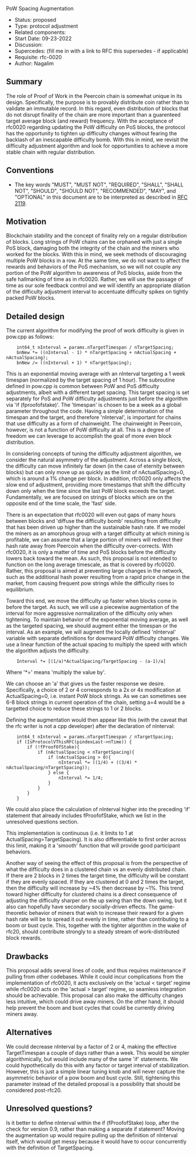  PoW Spacing Augmentation

- Status: proposed
- Type: protocol adjustment
- Related components: 
- Start Date: 09-23-2022
- Discussion: 
- Supercedes: (fill me in with a link to RFC this supersedes - if applicable)
- Requisite: rfc-0020
- Author: Nagalim

## Summary

The role of Proof of Work in the Peercoin chain is somewhat unique in its design.
Specifically, the purpose is to provably distribute coin rather than to validate an immutable record.
In this regard, even distribution of blocks that do not disrupt finality of the chain are more important than a guarenteed target average block (and reward) frequency.
With the acceptance of rfc0020 regarding updating the PoW difficulty on PoS blocks, the protocol has the opportunity to tighten up difficulty changes without fearing the backlash of an inescapable difficulty bomb.
With this in mind, we revisit the difficulty adjustment algorithm and look for opportunities to achieve a more stable chain with regular distribution.

## Conventions
- The key words "MUST", "MUST NOT", "REQUIRED", "SHALL", "SHALL NOT", "SHOULD", "SHOULD NOT", "RECOMMENDED", "MAY", and "OPTIONAL" in this document are to be interpreted as described in [RFC 2119](http://tools.ietf.org/html/rfc2119).

## Motivation

Blockchain stability and the concept of finality rely on a regular distribution of blocks.
Long strings of PoW chains can be orphaned with just a single PoS block, damaging both the integrity of the chain and the miners who worked for the blocks.
With this in mind, we seek methods of discouraging multiple PoW blocks in a row.
At the same time, we do not want to affect the rewards and behaviors of the PoS mechanism, so we will not couple any portion of the PoW algorithm to awareness of PoS blocks, aside from the safe hallmarking of time as in rfc0020.
Rather, we will use the passage of time as our sole feedback control and we will identify an appropriate dilation of the difficulty adjustment interval to accentuate difficulty spikes on tightly packed PoW blocks.

## Detailed design

The current algorithm for modifying the proof of work difficulty is given in pow.cpp as follows:

        int64_t nInterval = params.nTargetTimespan / nTargetSpacing;
        bnNew *= ((nInterval - 1) * nTargetSpacing + nActualSpacing + nActualSpacing);
        bnNew /= ((nInterval + 1) * nTargetSpacing);

This is an exponential moving average with an nInterval targeting a 1 week timespan (normalized by the target spacing of 1 hour).
The subroutine defined in pow.cpp is common between PoW and PoS difficulty adjustments, albeit with a different target spacing.
This target spacing is set separately for PoS and PoW difficulty adjustments just before the algorithm via 'if (fproofofstake)'.
The 'timespan' is chosen to be a week as a global parameter throughout the code.
Having a simple determination of the timespan and the target, and therefore 'nInterval', is important for chains that use difficulty as a form of chainweight.
The chainweight in Peercoin, however, is not a function of PoW difficulty at all.
This is a degree of freedom we can leverage to accomplish the goal of more even block distribution.

In considering concepts of tuning the difficulty adjustment algorithm, we consider the natural asymmetry of the adjustment.
Across a single block, the difficulty can move infinitely far down (in the case of eternity between blocks) but can only move up as quickly as the limit of nActualSpacing=0, which is around a 1% change per block.
In addition, rfc0020 only affects the slow end of adjustment, providing more timestamps that shift the difficulty down only when the time since the last PoW block exceeds the target.
Fundamentally, we are focused on strings of blocks which are on the opposite end of the time scale, the 'fast' side.

There is an expectation that rfc0020 will even out gaps of many hours between blocks and 'diffuse the difficulty bomb' resulting from difficulty that has been driven up higher than the sustainable hash rate.
If we model the miners as an amorphous group with a target difficulty at which mining is profitable, we can assume that a large portion of miners will redirect their hash rate away from Peercoin when the difficulty over-corrects.
With rfc0020, it is only a matter of time and PoS blocks before the difficulty lowers back toward the mean.
As such, this proposal is not intended to function on the long average timescale, as that is covered by rfc0020.
Rather, this proposal is aimed at preventing large changes in the network, such as the additional hash power resulting from a rapid price change in the market, from causing frequent pow strings while the difficulty rises to equilibrium.

Toward this end, we move the difficulty up faster when blocks come in before the target.
As such, we will use a piecewise augmentation of the interval for more aggressive normalization of the difficulty only when tightening.
To maintain behavior of the exponential moving average, as well as the targeted spacing, we should augment either the timespan or the interval.  As an example, we will augment the locally defined 'nInterval' 
variable with separate definitions for downward PoW difficulty changes.
We use a linear function of the actual spacing to multiply the speed with which the algorithm adjusts the difficulty.

        Interval *= [(1/a)*ActualSpacing/TargetSpacing - (a-1)/a]

Where '*=' means 'multiply the value by'.

We can choose an 'a' that gives us the faster response we desire.
Specifically, a choice of 2 or 4 corresponds to a 2x or 4x modification at ActualSpacing=0, i.e. instant PoW block strings.
As we can sometimes see 6-8 block strings in current operation of the chain, setting a=4 would be a targetted choice to reduce these strings to 1 or 2 blocks.

Defining the augmentation would then appear like this (with the caveat that the rfc writer is not a cpp developer) after the declaration of nInterval:

        int64_t nInterval = params.nTargetTimespan / nTargetSpacing;
        if (IsProtocolVThisRFC(pindexLast->nTime)) {
            if (!fProofOfStake){
                if (nActualSpacing < nTargetSpacing){
                    if (nActualSpacing > 0){
                        nInterval *= ((1/4) + ((3/4) * nActualSpacing/nTargetSpacing));
                    } else {
                        nInterval *= 1/4;
                    }
                }
            }
        }

We could also place the calculation of nInterval higher into the preceding 'if' statement that already includes fProofofStake, which we list in the unresolved questions section.

This implementation is continuous (i.e. it limits to 1 at ActualSpacing=TargetSpacing).  It is also differentiable to first order across this limit, making it a 'smooth' function that will provide good participant behaviors.

 Another way of seeing the effect of this proposal is from the perspective of what the difficulty does in a clustered chain vs an evenly distributed chain.
 If there are 2 blocks in 2 times the target time, the difficulty will be constant if they are evenly spaced.
 If they are clustered at 0 and 2 times the target, then the difficulty will increase by ~4% then decrease by ~1%.
 This trend toward higher difficulty for clustered chains is a direct consequence of adjusting the difficulty sharper on the up swing than the down swing, but it also can hopefully have secondary socially-driven effects.
 The game-theoretic behavior of miners that wish to increase their reward for a given hash rate will be to spread it out evenly in time, rather than contributing to a boom or bust cycle.
 This, together with the tighter algorithm in the wake of rfc20, should contribute strongly to a steady stream of work-distributed block rewards.

## Drawbacks

This proposal adds several lines of code, and thus requires maintenance if pulling from other codebases.
While it could incur complications from the implementation of rfc0020, it acts exclusively on the 'actual < target' regime while rfc0020 acts on the 'actual > target' regime, so seamless integration should be achievable.
This proposal can also make the difficulty changes less intuitive, which could drive away miners.
On the other hand, it should help prevent the boom and bust cycles that could be currently driving miners away.

## Alternatives

We could decrease nInterval by a factor of 2 or 4, making the effective TargetTimespan a couple of days rather than a week.
This would be simpler algorithmically, but would include many of the same 'if' statements.
We could hypothetically do this with any factor or target interval of stabilization.
However, this is just a simple linear tuning knob and will never capture the asymmetric behavior of a pow boom and bust cycle.
Still, tightening this parameter instead of the detailed proposal is a possibility that should be considered post-rfc20.

## Unresolved questions?

Is it better to define nInterval within the if (fProofofStake) loop, after the check for version 0.9, rather than making a separate if statement?
Moving the augmentation up would require pulling up the definition of nInterval itself, which would get messy because it would have to occur concurrently with the definition of TargetSpacing.
